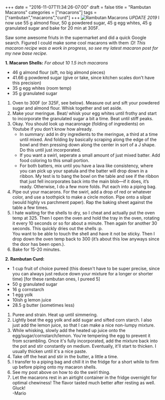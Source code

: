 +++
date = "2016-11-07T11:34:26-07:00"
draft = false
title = "Rambutan Macarons"
categories = ["macarons"]
tags = ["rambutan","macarons","curd"]
+++
![Rambutan Macarons](https://farm5.staticflickr.com/4254/35299241522_d81746b35a_h.jpg)
*UPDATE 2019* I now use 55 g almond flour, 50 g powdered sugar, 45 g egg whites, 45 g granulated sugar and bake for 20 min at 305F.

Saw some awesome friuts in the supermarket and did a quick Google search. Figured I could make some cool macarons with them :D!
*This macaron recipe was a work in progress, so see my latest macaron post for my new base recipe.*

**1. Macaron Shells:**  *For about 10 1.5 inch macarons*

- 46 g almond flour (sift, no big almond pieces)  
- 41.66 g powdered sugar (give or take, since kitchen scales don't have this precision)  
- 35 g egg whites (room temp)  
- 35 g granulated sugar  

1. Oven to 300F (or 325F, see below). Measure out and sift your powdered sugar and almond flour. Whisk together and set aside.  
2. Make your meringue. Beat/ whisk your egg whites until frothy and start to incorporate the granulated sugar a bit a time. Beat until stiff peaks. 
3. Okay. You should look up macaronage (folding of ingredients) on Youtube if you don’t know how already.  
    - In summary: add in dry ingredients to the meringue, a third at a time until mixed. And folding by basically scraping along the edge of the bowl and then pressing down along the center in sort of a J shape. Do this until just incorporated.
    - If you want a swirl, seperate a small amount of just mixed batter. Add food coloring to this small portion. 
    - For both batters, mix until you have a lava like consistency, where you can pick up your spatula and the batter will drop down in a ribbon. My test is to bang the bowl on the table and see if the ribbon that just fell incorporates back into the main blob—if it does, it’s ready. Otherwise, I do a few more folds. Put each into a piping bag.  
4. Pipe out your macarons. For the swirl, add a drop of red or whatever color, and use a toothpick to make a circle motion. Pipe onto a silpat (would highly  vs parchment paper). Rap the baking sheet against the table a few times.  
5. I hate waiting for the shells to dry, so I cheat and actually put the oven temp at 325. Then I open the oven and hold the tray in the oven, rotating it every 10 seconds or so for about a minute. Then again for another 30 seconds. This quickly dries out the shells :p.  
You want to be able to touch the shell and have it not be sticky. Then I drop down the oven temp back to 300 (it’s about this low anyways since the door has been open.).  
6. Bake for 15-20 minutes.  

**2. Rambutan Curd:**

- 1 cup fruit of choice pureed (this doesn't have to be super precise, since you can always just reduce down your mixture for a longer or shorter time) [for these rambutan ones, I pureed 5]    
- 50 g granulated sugar  
- 16 g cornstarch  
- 1 egg yolk  
- 10ish g lemon juice  
- 28.5 g butter (sometimes less)  

1. Puree and strain. Heat up until simmering.  
2. Lightly beat the egg yolk and add sugar and sifted corn starch. I also just add the lemon juice, so that I can make a nice non-lumpy mixture.  
3. While whisking, slowly add the heated up juice onto the egg/sugar/cornstarch/lemon. You're tempering the egg to prevent it from scrambling. Once it's fully incorporated, add the mixture back into the pot and stir constantly on medium. Eventually, it'll start to thicken. I usually thicken until it's a nice paste.  
4. Take off the heat and stir in the butter, a little a time.  
5. I transfer to a piping bag and chill it in the fridge for a short while to firm up before piping onto my macaron shells.  
6. See my post above on how to do the swirl thing.  
7. Let the macarons rest in an airtight container in the fridge overnight for optimal chewiness! The flavor tasted much better after resting as well.  
Gluck!  
-Mario


